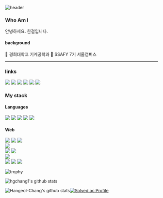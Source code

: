 

![header](https://capsule-render.vercel.app/api?type=waving&color=0:13678A,50:45C4B0,70:9AEBA3,90:DAFDBA&height=250&section=header&text=Hangeol-Chang🎨🎮🚘&fontSize=60&fontAlign=45&fontAlignY=25&fontColor=FFFFFF)


### Who Am I

안녕하세요. 한걸입니다.

#### background
🕍 경희대학교 기계공학과
🌌 SSAFY 7기 서울캠퍼스


----

<div align="left">
	<h3>links</h3>
    	<a href="https://www.youtube.com/channel/UCFHxE7grCP07kWQqkZYuf9A" target="_blank"><img src="https://img.shields.io/badge/Youtube-FF0000?style=for-the-badge&logo=Youtube&logoColor=white"/></a>
    	<a href="https://www.instagram.com/hihangeol/" target="_blank"><img src="https://img.shields.io/badge/Insta-E4405F?style=for-the-badge&logo=Instagram&logoColor=white"/></a>
    	<a href="https://hihangoel.tistory.com/" target="_blank"><img src="https://img.shields.io/badge/Blog-20C997?style=for-the-badge&logo=Velog&logoColor=white"/></a>
	<a href="https://hihangoel.tistory.com/" target="_blank"><img src="https://img.shields.io/badge/Blog-20C997?style=for-the-badge&logo=Velog&logoColor=white"/></a>
    <a href="https://www.acmicpc.net/user/hgchang1" target="_blank"><img src="https://img.shields.io/badge/Baekjoon-077cc6?style=for-the-badge&logo=Accenture&logoColor=white"/></a>
    <a href="https://steamcommunity.com/id/hgchang1/" target="_blank"><img src="https://img.shields.io/badge/Steam-000000?style=for-the-badge&logo=Steam&logoColor=white"/></a>
</div>

<div align="left">
	<h3>My stack</h3>
	<h4>Languages</h4>
		<img src="https://img.shields.io/badge/C++-00599C?style=for-the-badge&logo=cplusplus&logoColor=white"/>
		<img src="https://img.shields.io/badge/Python-3776AB?style=for-the-badge&logo=python&logoColor=white"/>
 		<img src="https://img.shields.io/badge/Java-3a75b0?style=for-the-badge&logo=Java&logoColor=white"/>
		<img src="https://img.shields.io/badge/TypeScript-3178C6?style=for-the-badge&logo=javascript&logoColor=white"/>
		<img src="https://img.shields.io/badge/JavaScript-F7DF1E?style=for-the-badge&logo=python&logoColor=white"/>
	<h4>Web</h4>
	<div>
		<img src="https://img.shields.io/badge/React-61DAFB?style=for-the-badge&logo=react&logoColor=white"/>
		<img src="https://img.shields.io/badge/Recoil-000000?style=for-the-badge&logo=coil&logoColor=white"/>
		<img src="https://img.shields.io/badge/Next.js-000000?style=for-the-badge&logo=nextdotjs&logoColor=white"/>
		<br>
		<img src="https://img.shields.io/badge/Three-000000?style=for-the-badge&logo=threedotjs&logoColor=white"/>
		<br>
		<img src="https://img.shields.io/badge/Vue-4FC08D?style=for-the-badge&logo=Vue.js&logoColor=white"/>
		<img src="https://img.shields.io/badge/Vuetify-1867C0?style=for-the-badge&logo=Vuetify&logoColor=white"/>
	</div>
<img src="https://img.shields.io/badge/Unity-000000?style=for-the-badge&logo=Unity&logoColor=white"/>
    <br>
<img src="https://img.shields.io/badge/HTML5-E34F26?style=for-the-badge&logo=HTML5&logoColor=white"/>
<img src="https://img.shields.io/badge/CSS3-1572B6?style=for-the-badge&logo=CSS3&logoColor=white"/>
<img src="https://img.shields.io/badge/JavaScript-F7DF1E?style=for-the-badge&logo=Unity&logoColor=white"/>
</div>



![trophy](https://github-profile-trophy.vercel.app/?username=Hangeol-Chang)




![hgchang1's github stats](https://github-readme-stats.vercel.app/api?username=Hangeol-Chang&show_icons=true)

![Hangeol-Chang's github stats](https://github-readme-stats.vercel.app/api/top-langs/?username=Hangeol-Chang&show_icons=true&hide_border=true&title_color=004386&icon_color=004386&layout=compact)[![Solved.ac Profile](http://mazassumnida.wtf/api/v2/generate_badge?boj=hgchang1)](https://solved.ac/hgchang1/)



</center>

 

<!--
**Hangeol-Chang/Hangeol-Chang** is a ✨ _special_ ✨ repository because its `README.md` (this file) appears on your GitHub profile.

Here are some ideas to get you started:

- 🔭 I’m currently working on ...
- 🌱 I’m currently learning ...
- 👯 I’m looking to collaborate on ...
- 🤔 I’m looking for help with ...
- 💬 Ask me about ...
- 📫 How to reach me: ...
- 😄 Pronouns: ...
- ⚡ Fun fact: ...
-->
